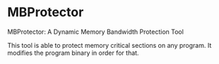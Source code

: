 # MBProtector

MBProtector: A Dynamic Memory Bandwidth Protection Tool

This tool is able to protect memory critical sections on any program. It modifies the program binary in order for that.


